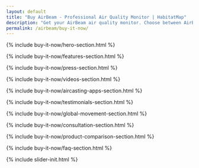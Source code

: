 ```yaml
---
layout: default
title: "Buy AirBeam - Professional Air Quality Monitor | HabitatMap"
description: "Get your AirBeam air quality monitor. Choose between AirBeam Mini ($99) for personal use or AirBeam3 ($199) for research. No subscriptions, complete data ownership."
permalink: /airbeam/buy-it-now/
---
```


{% include buy-it-now/hero-section.html %}

{% include buy-it-now/features-section.html %}

{% include buy-it-now/press-section.html %}

{% include buy-it-now/videos-section.html %}

{% include buy-it-now/aircasting-apps-section.html %}

{% include buy-it-now/testimonials-section.html %}

{% include buy-it-now/global-movement-section.html %}

{% include buy-it-now/consultation-section.html %}

{% include buy-it-now/product-comparison-section.html %}

{% include buy-it-now/faq-section.html %}

{% include slider-init.html %}
